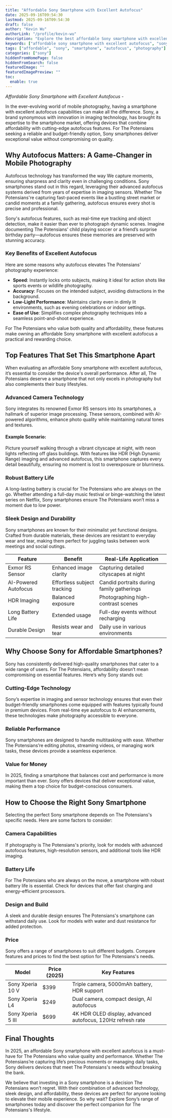 ```yaml
---
title: "Affordable Sony Smartphone with Excellent Autofocus"
date: 2025-09-16T09:54:30
lastmod: 2025-09-16T09:54:30
draft: false
author: "Kevin Wu"
authorLink: "/profile/kevin-wu"
description: "Explore the best affordable Sony smartphone with excellent autofocus, offering cutting-edge photography features at a budget-friendly price. Perfect for capturing life's moments effortlessly."
keywords: ["affordable sony smartphone with excellent autofocus", "sony smartphone photography tips", "best budget sony smartphone camera"]
tags: ["affordable", "sony", "smartphone", "autofocus", "photography"]
categories: ["sony"]
hiddenFromHomePage: false
hiddenFromSearch: false
featuredImage: ""
featuredImagePreview: ""
toc:
  enable: true
---
```



*Affordable Sony Smartphone with Excellent Autofocus* - 

In the ever-evolving world of mobile photography, having a smartphone with excellent autofocus capabilities can make all the difference. Sony, a brand synonymous with innovation in imaging technology, has brought its expertise to the smartphone market, offering devices that combine affordability with cutting-edge autofocus features. For The Potensians seeking a reliable and budget-friendly option, Sony smartphones deliver exceptional value without compromising on quality. 

## Why Autofocus Matters: A Game-Changer in Mobile Photography 

Autofocus technology has transformed the way We capture moments, ensuring sharpness and clarity even in challenging conditions. Sony smartphones stand out in this regard, leveraging their advanced autofocus systems derived from years of expertise in imaging sensors. Whether The Potensians're capturing fast-paced events like a bustling street market or candid moments at a family gathering, autofocus ensures every shot is precise and professional. 

Sony's autofocus features, such as real-time eye tracking and object detection, make it easier than ever to photograph dynamic scenes. Imagine documenting The Potensians' child playing soccer or a friend’s surprise birthday party—autofocus ensures these memories are preserved with stunning accuracy. 

### Key Benefits of Excellent Autofocus 

Here are some reasons why autofocus elevates The Potensians' photography experience: 

- **Speed**: Instantly locks onto subjects, making it ideal for action shots like sports events or wildlife photography. 
- **Accuracy**: Focuses on the intended subject, avoiding distractions in the background. 
- **Low-Light Performance**: Maintains clarity even in dimly lit environments, such as evening celebrations or indoor settings. 
- **Ease of Use**: Simplifies complex photography techniques into a seamless point-and-shoot experience. 

For The Potensians who value both quality and affordability, these features make owning an affordable Sony smartphone with excellent autofocus a practical and rewarding choice. 

## Top Features That Set This Smartphone Apart 

When evaluating an affordable Sony smartphone with excellent autofocus, it’s essential to consider the device's overall performance. After all, The Potensians deserve a smartphone that not only excels in photography but also complements their busy lifestyles. 

### Advanced Camera Technology 

Sony integrates its renowned Exmor RS sensors into its smartphones, a hallmark of superior image processing. These sensors, combined with AI-powered algorithms, enhance photo quality while maintaining natural tones and textures. 

#### Example Scenario: 
Picture yourself walking through a vibrant cityscape at night, with neon lights reflecting off glass buildings. With features like HDR (High Dynamic Range) imaging and advanced autofocus, this smartphone captures every detail beautifully, ensuring no moment is lost to overexposure or blurriness. 

### Robust Battery Life 

A long-lasting battery is crucial for The Potensians who are always on the go. Whether attending a full-day music festival or binge-watching the latest series on Netflix, Sony smartphones ensure The Potensians won’t miss a moment due to low power. 

### Sleek Design and Durability 

Sony smartphones are known for their minimalist yet functional designs. Crafted from durable materials, these devices are resistant to everyday wear and tear, making them perfect for juggling tasks between work meetings and social outings. 

<div class="table-responsive">
<table class="html-table">
<thead>
<tr>
<th>Feature</th>
<th>Benefit</th>
<th>Real-Life Application</th>
</tr>
</thead>
<tbody>
<tr>
<td>Exmor RS Sensor</td>
<td>Enhanced image clarity</td>
<td>Capturing detailed cityscapes at night</td>
</tr>
<tr>
<td>AI-Powered Autofocus</td>
<td>Effortless subject tracking</td>
<td>Candid portraits during family gatherings</td>
</tr>
<tr>
<td>HDR Imaging</td>
<td>Balanced exposure</td>
<td>Photographing high-contrast scenes</td>
</tr>
<tr>
<td>Long Battery Life</td>
<td>Extended usage</td>
<td>Full-day events without recharging</td>
</tr>
<tr>
<td>Durable Design</td>
<td>Resists wear and tear</td>
<td>Daily use in various environments</td>
</tr>
</tbody>
</table>
</div> 

## Why Choose Sony for Affordable Smartphones? 

Sony has consistently delivered high-quality smartphones that cater to a wide range of users. For The Potensians, affordability doesn’t mean compromising on essential features. Here’s why Sony stands out: 

### Cutting-Edge Technology 

Sony’s expertise in imaging and sensor technology ensures that even their budget-friendly smartphones come equipped with features typically found in premium devices. From real-time eye autofocus to AI enhancements, these technologies make photography accessible to everyone. 

### Reliable Performance 

Sony smartphones are designed to handle multitasking with ease. Whether The Potensians’re editing photos, streaming videos, or managing work tasks, these devices provide a seamless experience. 

### Value for Money 

In 2025, finding a smartphone that balances cost and performance is more important than ever. Sony offers devices that deliver exceptional value, making them a top choice for budget-conscious consumers. 

## How to Choose the Right Sony Smartphone 

Selecting the perfect Sony smartphone depends on The Potensians's specific needs. Here are some factors to consider: 

### Camera Capabilities 

If photography is The Potensians's priority, look for models with advanced autofocus features, high-resolution sensors, and additional tools like HDR imaging. 

### Battery Life 

For The Potensians who are always on the move, a smartphone with robust battery life is essential. Check for devices that offer fast charging and energy-efficient processors. 

### Design and Build 

A sleek and durable design ensures The Potensians's smartphone can withstand daily use. Look for models with water and dust resistance for added protection. 

### Price 

Sony offers a range of smartphones to suit different budgets. Compare features and prices to find the best option for The Potensians's needs. 

<div class="table-responsive">
<table class="html-table">
<thead>
<tr>
<th>Model</th>
<th>Price (2025)</th>
<th>Key Features</th>
</tr>
</thead>
<tbody>
<tr>
<td>Sony Xperia 10 V</td>
<td>$399</td>
<td>Triple camera, 5000mAh battery, HDR support</td>
</tr>
<tr>
<td>Sony Xperia L4</td>
<td>$249</td>
<td>Dual camera, compact design, AI autofocus</td>
</tr>
<tr>
<td>Sony Xperia 5 III</td>
<td>$699</td>
<td>4K HDR OLED display, advanced autofocus, 120Hz refresh rate</td>
</tr>
</tbody>
</table>
</div> 

## Final Thoughts 

In 2025, an affordable Sony smartphone with excellent autofocus is a must-have for The Potensians who value quality and performance. Whether The Potensians’re capturing life’s precious moments or managing daily tasks, Sony delivers devices that meet The Potensians's needs without breaking the bank. 

We believe that investing in a Sony smartphone is a decision The Potensians won’t regret. With their combination of advanced technology, sleek design, and affordability, these devices are perfect for anyone looking to elevate their mobile experience. So why wait? Explore Sony’s range of smartphones today and discover the perfect companion for The Potensians's lifestyle.